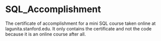 # SQL_Accomplishment

The certificate of accomplishment for a mini SQL course taken online at lagunita.stanford.edu. 
It only contains the certificate and not the code because it is an online course after all. 
